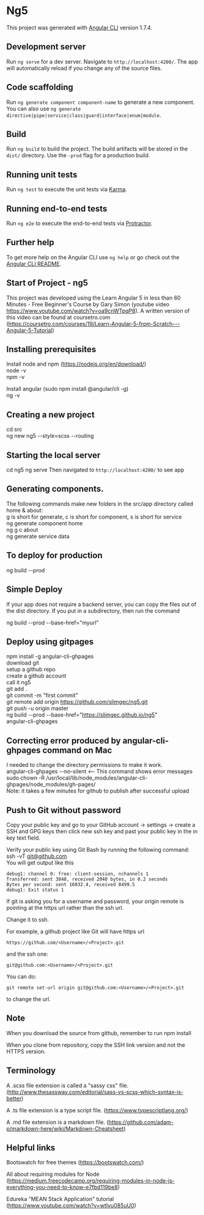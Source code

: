 # Ng5

This project was generated with [Angular CLI](https://github.com/angular/angular-cli) version 1.7.4.

## Development server

Run `ng serve` for a dev server. Navigate to `http://localhost:4200/`. The app will automatically reload if you change any of the source files.

## Code scaffolding

Run `ng generate component component-name` to generate a new component. You can also use `ng generate directive|pipe|service|class|guard|interface|enum|module`.

## Build

Run `ng build` to build the project. The build artifacts will be stored in the `dist/` directory. Use the `-prod` flag for a production build.

## Running unit tests

Run `ng test` to execute the unit tests via [Karma](https://karma-runner.github.io).

## Running end-to-end tests

Run `ng e2e` to execute the end-to-end tests via [Protractor](http://www.protractortest.org/).

## Further help

To get more help on the Angular CLI use `ng help` or go check out the [Angular CLI README](https://github.com/angular/angular-cli/blob/master/README.md).

## Start of Project - ng5
This project was developed using the Learn Angular 5 in less than 60 Minutes - Free Beginner's Course by Gary Simon
(youtube video https://www.youtube.com/watch?v=oa9cnWTpqP8).
A written version of this video can be found at coursetro.com (https://coursetro.com/courses/19/Learn-Angular-5-from-Scratch---Angular-5-Tutorial)

## Installing prerequisites
Install node and npm (https://nodejs.org/en/download/)  
node -v  
npm -v

Install angular (sudo npm install @angular/cli -g)  
ng -v

## Creating a new project
cd src  
ng new ng5 --style=scss --routing

## Starting the local server
cd ng5 
ng serve
Then navigated to `http://localhost:4200/` to see app

## Generating components.
The following commands make new folders in the src/app directory called home & about:  
g is short for generate, c is short for component, s is short for service   
ng generate component home  
ng g c about  
ng generate service data  

## To deploy for production
ng build --prod

## Simple Deploy
If your app does not require a backend server, you can copy the files out 
of the dist directory. If you put in a subdirectory, then run the command

ng build --prod --base-href="myurl"

## Deploy using gitpages
npm install -g angular-cli-ghpages  
download git  
setup a github repo  
create a github account  
call it ng5  
git add .  
git commit -m "first commit"  
git remote add origin https://github.com/slimgec/ng5.git  
git push -u origin master  
ng build --prod --base-href="https://slimgec.github.io/ng5"  
angular-cli-ghpages  

## Correcting error produced by angular-cli-ghpages command on Mac
I needed to change the directory permissions to make it work.  
angular-cli-ghpages --no-silent  <-- This command shows error messages  
sudo chown -R <myusername> /usr/local/lib/node_modules/angular-cli-ghpages/node_modules/gh-pages/  
Note: it takes a few minutes for github to publish after successful upload

## Push to Git without password
Copy your public key and go to your GitHub account -> settings -> create a SSH and GPG keys then click new ssh key and past your public key in the in key text field.  

Verify your public key using Git Bash by running the following command:  
ssh -vT git@github.com  
You will get output like this  

    debug1: channel 0: free: client-session, nchannels 1
    Transferred: sent 3848, received 2040 bytes, in 0.2 seconds
    Bytes per second: sent 16032.4, received 8499.5
    debug1: Exit status 1
    
If git is asking you for a username and password, your origin remote is pointing at the https url rather than the ssh url.

Change it to ssh.

For example, a github project like Git will have https url

`https://github.com/<Username>/<Project>.git`

and the ssh one:

`git@github.com:<Username>/<Project>.git`

You can do:

`git remote set-url origin git@github.com:<Username>/<Project>.git`

to change the url.

## Note
When you download the source from github, remember to run npm install

When you clone from repository, copy the SSH link version and not the HTTPS version.

## Terminology
A .scss file extension is called a "sassy css" file. (http://www.thesassway.com/editorial/sass-vs-scss-which-syntax-is-better)

A .ts file extension is a type script file. (https://www.typescriptlang.org/)

A .md file extension is a markdown file. (https://github.com/adam-p/markdown-here/wiki/Markdown-Cheatsheet)

## Helpful links
Bootswatch for free themes (https://bootswatch.com/)

All about requiring modules for Node (https://medium.freecodecamp.org/requiring-modules-in-node-js-everything-you-need-to-know-e7fbd119be8)

Edureka "MEAN Stack Application" tutorial (https://www.youtube.com/watch?v=wtIvu085uU0)
